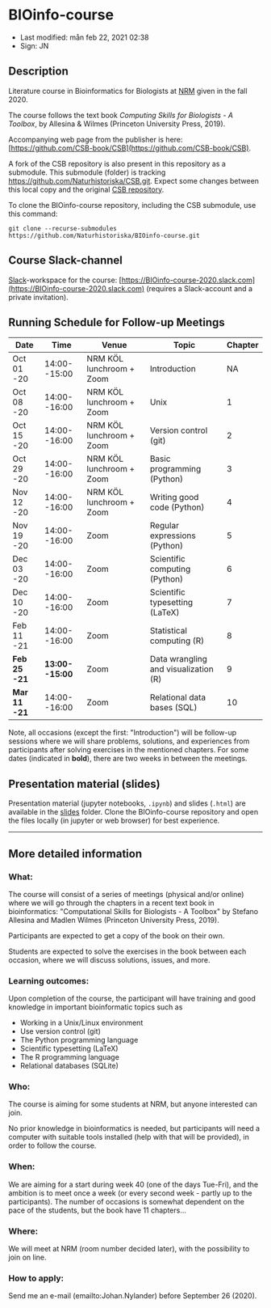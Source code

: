 # BIOinfo-course

- Last modified: mån feb 22, 2021  02:38
- Sign: JN

## Description

Literature course in Bioinformatics for Biologists at
[NRM](https://www.nrm.se/) given in the fall 2020.

The course follows the text book *Computing Skills for Biologists - A Toolbox*,
by Allesina & Wilmes (Princeton University Press, 2019).

Accompanying web page from the publisher is here:
[https://github.com/CSB-book/CSB](https://github.com/CSB-book/CSB).

A fork of the CSB repository is also present in this repository as a submodule.
This submodule (folder) is tracking
<https://github.com/Naturhistoriska/CSB.git>. Expect some changes between this
local copy and the original [CSB repository](https://github.com/CSB-book/CSB).

To clone the BIOinfo-course repository, including the CSB submodule, use this
command:

    git clone --recurse-submodules https://github.com/Naturhistoriska/BIOinfo-course.git

## Course Slack-channel

[Slack](https://slack.com)-workspace for the course:
[https://BIOinfo-course-2020.slack.com](https://BIOinfo-course-2020.slack.com)
(requires a Slack-account and a private invitation).

## Running Schedule for Follow-up Meetings

| Date | Time | Venue | Topic | Chapter |
| --- | --- | --- | --- | --- |
| Oct 01 -20 | 14:00--15:00 | NRM KÖL lunchroom + Zoom | Introduction | NA |
| Oct 08 -20 | 14:00--16:00 | NRM KÖL lunchroom + Zoom | Unix | 1 |
| Oct 15 -20 | 14:00--16:00 | NRM KÖL lunchroom + Zoom | Version control (git) | 2 |
| Oct 29 -20 | 14:00--16:00 | NRM KÖL lunchroom + Zoom | Basic programming (Python) | 3 |
| Nov 12 -20 | 14:00--16:00 | NRM KÖL lunchroom + Zoom | Writing good code (Python) | 4 |
| Nov 19 -20 | 14:00--16:00 | Zoom | Regular expressions (Python) | 5 |
| Dec 03 -20 | 14:00--16:00 | Zoom | Scientific computing (Python) | 6 |
| Dec 10 -20 | 14:00--16:00 | Zoom | Scientific typesetting (LaTeX) | 7 |
| Feb 11 -21 | 14:00--16:00 | Zoom | Statistical computing (R) | 8 |
| **Feb 25 -21** | **13:00--15:00** | Zoom | Data wrangling and visualization (R) | 9 |
| **Mar 11 -21** | 14:00--16:00 | Zoom | Relational data bases (SQL) | 10 |

Note, all occasions (except the first: "Introduction") will be follow-up
sessions where we will share problems, solutions, and experiences from
participants after solving exercises in the mentioned chapters. For some dates
(indicated in **bold**), there are two weeks in between the meetings.

## Presentation material (slides)

Presentation material (jupyter notebooks, `.ipynb`) and slides (`.html`) are
available in the [slides](slides) folder. Clone the BIOinfo-course repository
and open the files locally (in jupyter or web browser) for best experience.

---

## More detailed information

### What:

The course will consist of a series of meetings (physical and/or online) where
we will go through the chapters in a recent text book in bioinformatics:
"Computational Skills for Biologists - A Toolbox" by Stefano Allesina and
Madlen Wilmes (Princeton University Press, 2019).

Participants are expected to get a copy of the book on their own.

Students are expected to solve the exercises in the book between each occasion,
where we will discuss solutions, issues, and more.

### Learning outcomes:

Upon completion of the course, the participant will have training and good
knowledge in important bioinformatic topics such as

- Working in a Unix/Linux environment
- Use version control (git)
- The Python programming language
- Scientific typesetting (LaTeX)
- The R programming language
- Relational databases (SQLite)

### Who:

The course is aiming for some students at NRM, but anyone interested can join.

No prior knowledge in bioinformatics is needed, but participants will need a
computer with suitable tools installed (help with that will be provided), in
order to follow the course.

### When:

We are aiming for a start during week 40 (one of the days Tue-Fri), and the
ambition is to meet once a week (or every second week - partly up to the
participants).  The number of occasions is somewhat dependent on the pace of
the students, but the book have 11 chapters...

### Where:

We will meet at NRM (room number decided later), with the possibility to join
on line.

### How to apply:

Send me an e-mail (emailto:Johan.Nylander) before September 26 (2020).

